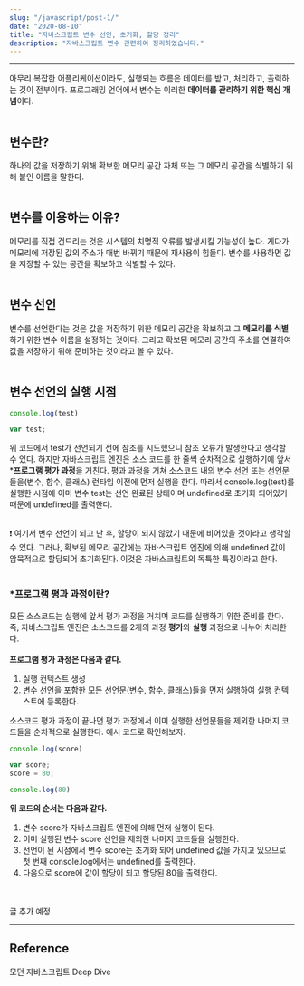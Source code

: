 ```yaml
---
slug: "/javascript/post-1/"
date: "2020-08-10"
title: "자바스크립트 변수 선언, 초기화, 할당 정리"
description: "자바스크립트 변수 관련하여 정리하였습니다."
---
```

<hr></hr>

아무리 복잡한 어플리케이션이라도, 실행되는 흐름은 데이터를 받고, 처리하고, 출력하는 것이 전부이다. 프로그래밍 언어에서 변수는 이러한 **데이터를 관리하기 위한 핵심 개념**이다.
<br></br>

## 변수란?
하나의 값을 저장하기 위해 확보한 메모리 공간 자체 또는 그 메모리 공간을 식별하기 위해 붙인 이름을 말한다.
<br></br>

## 변수를 이용하는 이유?
메모리를 직접 건드리는 것은 시스템의 치명적 오류를 발생시킬 가능성이 높다. 게다가 메모리에 저장된 값의 주소가 매번 바뀌기 때문에 재사용이 힘들다. 변수를 사용하면 값을 저장할 수 있는 공간을 확보하고 식별할 수 있다.
<br></br>

## 변수 선언
변수를 선언한다는 것은 값을 저장하기 위한 메모리 공간을 확보하고 그 **메모리를 식별**하기 위한 변수 이름을 설정하는 것이다. 그리고 확보된 메모리 공간의 주소를 연결하여 값을 저장하기 위해 준비하는 것이라고 볼 수 있다.
<br></br>

## 변수 선언의 실행 시점

```js
console.log(test)

var test;
```

위 코드에서 test가 선언되기 전에 참조를 시도했으니 참조 오류가 발생한다고 생각할 수 있다. 하지만 자바스크립트 엔진은 소스 코드를 한 줄씩 순차적으로 실행하기에 앞서 ***프로그램 평가 과정**을 거친다. 평과 과정을 거쳐 소스코드 내의 변수 선언 또는 선언문들을(변수, 함수, 클래스) 런타임 이전에 먼저 실행을 한다. 따라서 console.log(test)를 실행한 시점에 이미 변수 test는 선언 완료된 상태이며 undefined로 초기화 되어있기 때문에 undefined를 출력한다.
<br></br>

❗️ 여기서 변수 선언이 되고 난 후, 할당이 되지 않았기 때문에 비어있을 것이라고 생각할 수 있다. 그러나, 확보된 메모리 공간에는 자바스크립트 엔진에 의해 undefined 값이 암묵적으로 할당되어 초기화된다. 이것은 자바스크립트의 독특한 특징이라고 한다.
<br></br>

### *프로그램 평과 과정이란?

모든 소스코드는 실행에 앞서 평가 과정을 거치며 코드를 실행하기 위한 준비를 한다. 즉, 자바스크립트 엔진은 소스코드를 2개의 과정 **평가**와 **실행** 과정으로 나누어 처리한다.<br></br>
**프로그램 평가 과정은 다음과 같다.**
1. 실행 컨텍스트 생성
2. 변수 선언을 포함한 모든 선언문(변수, 함수, 클래스)들을 먼저 실행하여 실행 컨텍스트에 등록한다.

소스코드 평가 과정이 끝나면 평가 과정에서 이미 실행한 선언문들을 제외한 나머지 코드들을 순차적으로 실행한다. 예시 코드로 확인해보자.

```javascript
console.log(score)

var score;
score = 80;

console.log(80)
```

**위 코드의 순서는 다음과 같다.**

1. 변수 score가 자바스크립트 엔진에 의해 먼저 실행이 된다.
2. 이미 실행된 변수 score 선언을 제외한 나머지 코드들을 실행한다.
3. 선언이 된 시점에서 변수 score는 초기화 되어 undefined 값을 가지고 있으므로 첫 번째 console.log에서는 undefined를 출력한다.
3. 다음으로 score에 값이 할당이 되고 할당된 80을 출력한다.

<br></br>
글 추가 예정

<hr></hr>

## Reference

모던 자바스크립트 Deep Dive
<br></br>
